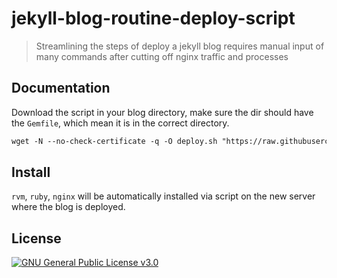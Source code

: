 # jekyll-blog-routine-deploy-script

> Streamlining the steps of deploy a jekyll blog requires manual input of many commands after cutting off nginx traffic and processes


## Documentation

Download the script in your blog directory, make sure the dir should have the `Gemfile`, which mean it is in the correct directory. 
```markdown
wget -N --no-check-certificate -q -O deploy.sh "https://raw.githubusercontent.com/genhaiyu/jekyll-blog-routine-deploy-script/master/deploy.sh" && chmod +x deploy.sh && bash deploy.sh
```

## Install


`rvm`, `ruby`, `nginx` will be automatically installed via script on the new server where the blog is deployed.


## License

[![GNU General Public License v3.0](https://img.shields.io/github/license/genhaiyu/jekyll-blog-routine-deploy-script)](https://github.com/genhaiyu/jekyll-blog-routine-deploy-script/blob/master/LICENSE)
